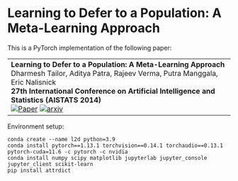 # Learning to Defer to a Population: A Meta-Learning Approach

This is a PyTorch implementation of the following paper:

<table>
    <tr>
        <td>
            <strong>Learning to Defer to a Population: A Meta-Learning Approach</strong><br>
            Dharmesh Tailor, Aditya Patra, Rajeev Verma, Putra Manggala, Eric Nalisnick<br>
            <strong>27th International Conference on Artificial Intelligence and Statistics (AISTATS 2014)</strong><br>
            <a href="https://github.com/dvtailor/meta-l2d"><img alt="Paper" src="https://img.shields.io/badge/-Paper-gray"></a>
            <a href="https://arxiv.org/abs/2403.02683"><img alt="arxiv" src="https://img.shields.io/badge/-arxiv-gray" ></a>
        </td>
    </tr>
</table>

Environment setup:
```
conda create --name l2d python=3.9
conda install pytorch==1.13.1 torchvision==0.14.1 torchaudio==0.13.1 pytorch-cuda=11.6 -c pytorch -c nvidia
conda install numpy scipy matplotlib jupyterlab jupyter_console jupyter_client scikit-learn
pip install attrdict
```